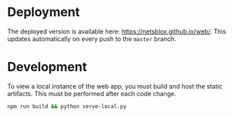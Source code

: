# Deployment

The deployed version is available here: https://netsblox.github.io/web/. This updates automatically on every push to the `master` branch.

# Development

To view a local instance of the web app, you must build and host the static artifacts.
This must be performed after each code change.

```sh
npm run build && python serve-local.py
```
